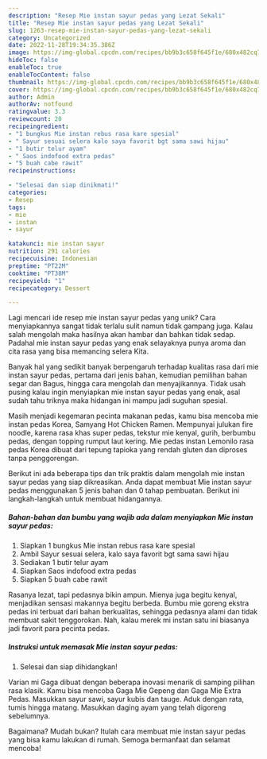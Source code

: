 ```yaml
---
description: "Resep Mie instan sayur pedas yang Lezat Sekali"
title: "Resep Mie instan sayur pedas yang Lezat Sekali"
slug: 1263-resep-mie-instan-sayur-pedas-yang-lezat-sekali
category: Uncategorized
date: 2022-11-28T19:34:35.386Z
image: https://img-global.cpcdn.com/recipes/bb9b3c658f645f1e/680x482cq70/mie-instan-sayur-pedas-foto-resep-utama.jpg
hideToc: false
enableToc: true
enableTocContent: false
thumbnail: https://img-global.cpcdn.com/recipes/bb9b3c658f645f1e/680x482cq70/mie-instan-sayur-pedas-foto-resep-utama.jpg
cover: https://img-global.cpcdn.com/recipes/bb9b3c658f645f1e/680x482cq70/mie-instan-sayur-pedas-foto-resep-utama.jpg
author: Admin
authorAv: notfound
ratingvalue: 3.3
reviewcount: 20
recipeingredient:
- "1 bungkus Mie instan rebus rasa kare spesial"
- " Sayur sesuai selera kalo saya favorit bgt sama sawi hijau"
- "1 butir telur ayam"
- " Saos indofood extra pedas"
- "5 buah cabe rawit"
recipeinstructions:

- "Selesai dan siap dinikmati!"
categories:
- Resep
tags:
- mie
- instan
- sayur

katakunci: mie instan sayur 
nutrition: 291 calories
recipecuisine: Indonesian
preptime: "PT22M"
cooktime: "PT38M"
recipeyield: "1"
recipecategory: Dessert

---
```





Lagi mencari ide resep mie instan sayur pedas yang unik? Cara menyiapkannya sangat tidak terlalu sulit namun tidak gampang juga. Kalau salah mengolah maka hasilnya akan hambar dan bahkan tidak sedap. Padahal mie instan sayur pedas yang enak selayaknya punya aroma dan cita rasa yang bisa memancing selera Kita.





Banyak hal yang sedikit banyak berpengaruh terhadap kualitas rasa dari mie instan sayur pedas, pertama dari jenis bahan, kemudian pemilihan bahan segar dan Bagus, hingga cara mengolah dan menyajikannya. Tidak usah pusing kalau ingin menyiapkan mie instan sayur pedas yang enak,      asal sudah tahu triknya maka hidangan ini mampu jadi suguhan spesial.














Masih menjadi kegemaran pecinta makanan pedas, kamu bisa mencoba mie instan pedas Korea, Samyang Hot Chicken Ramen. Mempunyai julukan fire noodle, karena rasa khas super pedas, tekstur mie kenyal, gurih, berbumbu pedas, dengan topping rumput laut kering. Mie pedas instan Lemonilo rasa pedas Korea dibuat dari tepung tapioka yang rendah gluten dan diproses tanpa penggorengan.






Berikut ini ada beberapa tips dan trik praktis dalam mengolah mie instan sayur pedas yang siap dikreasikan. Anda dapat membuat Mie instan sayur pedas menggunakan 5 jenis bahan dan 0 tahap pembuatan. Berikut ini langkah-langkah untuk membuat hidangannya.

<!--inarticleads1-->

##### Bahan-bahan dan bumbu yang wajib ada dalam menyiapkan Mie instan sayur pedas:

1. Siapkan 1 bungkus Mie instan rebus rasa kare spesial
1. Ambil  Sayur sesuai selera, kalo saya favorit bgt sama sawi hijau
1. Sediakan 1 butir telur ayam
1. Siapkan  Saos indofood extra pedas
1. Siapkan 5 buah cabe rawit


Rasanya lezat, tapi pedasnya bikin ampun. Mienya juga begitu kenyal, menjadikan sensasi makannya begitu berbeda. Bumbu mie goreng ekstra pedas ini terbuat dari bahan berkualitas, sehingga pedasnya alami dan tidak membuat sakit tenggorokan. Nah, kalau merek mi instan satu ini biasanya jadi favorit para pecinta pedas. 

<!--inarticleads2-->

##### Instruksi untuk memasak Mie instan sayur pedas:


1. Selesai dan siap dihidangkan!

Varian mi Gaga dibuat dengan beberapa inovasi menarik di samping pilihan rasa klasik. Kamu bisa mencoba Gaga Mie Gepeng dan Gaga Mie Extra Pedas. Masukkan sayur sawi, sayur kubis dan tauge. Aduk dengan rata, tumis hingga matang. Masukkan daging ayam yang telah digoreng sebelumnya. 

Bagaimana? Mudah bukan? Itulah cara membuat mie instan sayur pedas yang bisa kamu lakukan di rumah. Semoga bermanfaat dan selamat mencoba!
